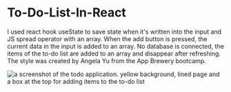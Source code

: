 # To-Do-List-In-React
I used react hook useState to save state when it's written into the input and JS spread operator with an array. When the add button is pressed, the current data in the input is
added to an array.
No database is connected, the items of the to-do list are added to an array and disappear after refreshing. 
The style was created by Angela Yu from the App Brewery bootcamp. 

<img src="https://drive.google.com/file/d/1btNqiR-nux4qLjy26sRtuyvbeTUeD-uz/view?usp=sharing" alt="a screenshot of the todo application. yellow background, lined page and a box at the top for adding items to the to-do list">
